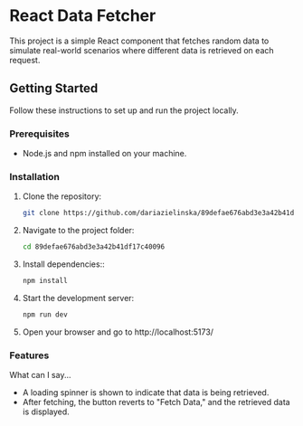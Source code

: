 
# React Data Fetcher

This project is a simple React component that fetches random data to simulate real-world scenarios where different data is retrieved on each request.

## Getting Started

Follow these instructions to set up and run the project locally.

### Prerequisites

- Node.js and npm installed on your machine.

### Installation

1. Clone the repository:

   ```bash
   git clone https://github.com/dariazielinska/89defae676abd3e3a42b41df17c40096.git

2. Navigate to the project folder:

   ```bash
   cd 89defae676abd3e3a42b41df17c40096

3. Install dependencies::

   ```bash
   npm install
   
4. Start the development server:

   ```bash
   npm run dev

5. Open your browser and go to http://localhost:5173/

### Features

What can I say...

- A loading spinner is shown to indicate that data is being retrieved.
- After fetching, the button reverts to "Fetch Data," and the retrieved data is displayed.

